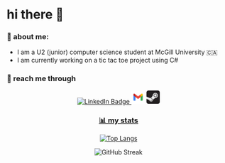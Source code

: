 # hi there 👋

### 👀 about me:

- I am a U2 (junior) computer science student at McGill University 🇨🇦
- I am currently working on a tic tac toe project using C# 

### :handshake: reach me through
<center>
   <div id="badges", align="center">
    <a href="https://www.linkedin.com/in/chen-felicia/">
      <img src="https://img.shields.io/badge/LinkedIn-blue?style=for-the-badge&logo=linkedin&logoColor=white" alt="LinkedIn Badge"/>
    </a>
    <a href="mailto:felicia.qf.chen@gmail.com"><img src="https://github.com/edent/SuperTinyIcons/blob/master/images/svg/gmail.svg" alt="Gmail" width="30" ></a>
    <a href="https://steamcommunity.com/id/feluwu/"><img src="https://github.com/edent/SuperTinyIcons/blob/master/images/svg/steam.svg" alt="Steam" width="30"</a>
  </div>

### 📊 my stats

[![Top Langs](https://github-readme-stats.vercel.app/api/top-langs/?username=fei-felicia-chen&layout=compact&hide=Shell,Euphoria&theme=omni&langs_count=10)](https://github.com/fei-felicia-chen/github-readme-stats)


![GitHub Streak](https://github-readme-streak-stats.herokuapp.com/?user=fei-felicia-chen&theme=omni&count_private=true&bg_color=0d1116&title_color=ce09ec)
